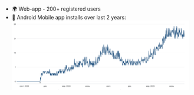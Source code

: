 - 🌍 Web-app  - 200+ registered users
- 📱 Android Mobile app installs over last 2 years:
![](img/Screenshot%202025-07-28%20at%2015.39.38.png)